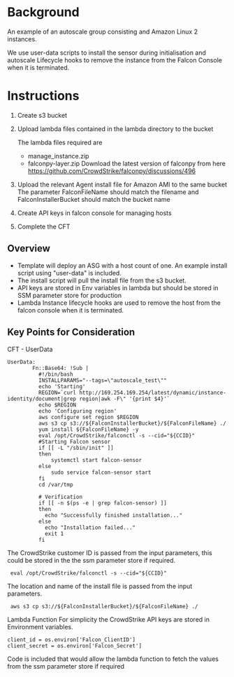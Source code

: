 # Background

An example of an autoscale group consisting and Amazon Linux 2 instances.

We use user-data scripts to install the sensor during initialisation and autoscale Lifecycle hooks to remove the
instance from the Falcon Console when it is terminated.

# Instructions

1. Create s3 bucket

2. Upload lambda files contained in the lambda directory to the bucket

   The lambda files required are

    * manage_instance.zip
    * falconpy-layer.zip
      Download the latest version of falconpy from here https://github.com/CrowdStrike/falconpy/discussions/496

3. Upload the relevant Agent install file for Amazon AMI to the same bucket
   The parameter FalconFileName should match the filename and FalconInstallerBucket should match the bucket name

4. Create API keys in falcon console for managing hosts

5. Complete the CFT

## Overview

* Template will deploy an ASG with a host count of one. An example install script using "user-data" is included.
* The install script will pull the install file from the s3 bucket.
* API keys are stored in Env variables in lambda but should be stored in SSM parameter store for production
* Lambda Instance lifecycle hooks are used to remove the host from the falcon console when it is terminated.

## Key Points for Consideration

CFT - UserData

```
UserData:
        Fn::Base64: !Sub |
          #!/bin/bash
          INSTALLPARAMS="--tags=\"autoscale_test\""
          echo 'Starting'
          REGION=`curl http://169.254.169.254/latest/dynamic/instance-identity/document|grep region|awk -F\" '{print $4}'`
          echo $REGION
          echo 'Configuring region'
          aws configure set region $REGION
          aws s3 cp s3://${FalconInstallerBucket}/${FalconFileName} ./
          yum install ${FalconFileName} -y
          eval /opt/CrowdStrike/falconctl -s --cid="${CCID}"
          #Starting Falcon sensor
          if [[ -L "/sbin/init" ]]
          then
              systemctl start falcon-sensor
          else
              sudo service falcon-sensor start
          fi
          cd /var/tmp

          # Verification
          if [[ -n $(ps -e | grep falcon-sensor) ]]
          then
            echo "Successfully finished installation..."
          else
            echo "Installation failed..."
            exit 1
          fi
```

The CrowdStrike customer ID is passed from the input parameters, this could be stored in the the ssm parameter store if
required.

```
 eval /opt/CrowdStrike/falconctl -s --cid="${CCID}"
```

The location and name of the install file is passed from the input parameters.

```
 aws s3 cp s3://${FalconInstallerBucket}/${FalconFileName} ./
```

Lambda Function
For simplicity the CrowdStrike API keys are stored in Environment variables.

```
client_id = os.environ['Falcon_ClientID']
client_secret = os.environ['Falcon_Secret']
```

Code is included that would allow the lambda function to fetch the values from the ssm parameter store if required
